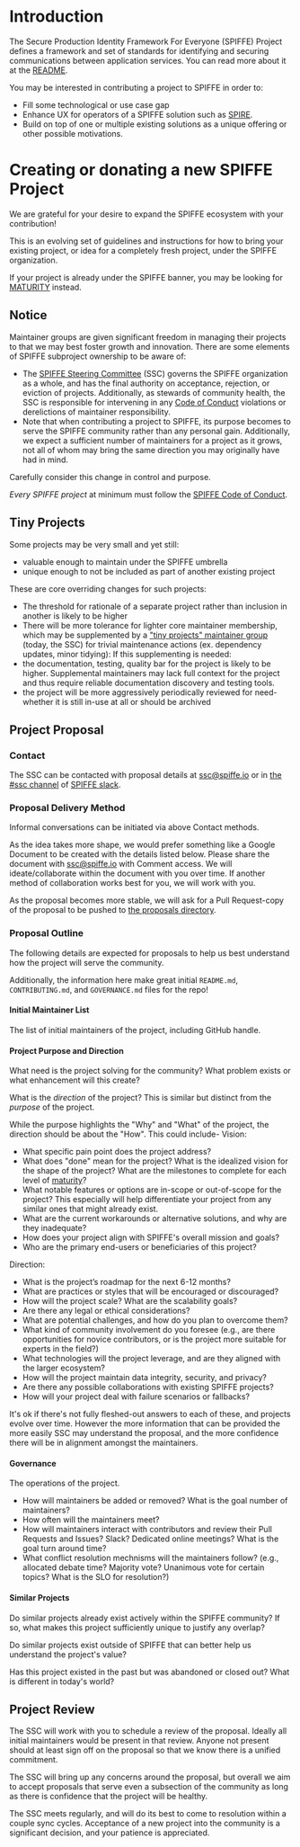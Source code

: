 # Introduction

The Secure Production Identity Framework For Everyone (SPIFFE) Project defines a framework and set of standards for identifying and securing communications between application services. You can read more about it at the [README](/README.md).

You may be interested in contributing a project to SPIFFE in order to:
- Fill some technological or use case gap
- Enhance UX for operators of a SPIFFE solution such as [SPIRE](https://github.com/spiffe/spire).
- Build on top of one or multiple existing solutions as a unique offering
or other possible motivations.

# Creating or donating a new SPIFFE Project

We are grateful for your desire to expand the SPIFFE ecosystem with your contribution!

This is an evolving set of guidelines and instructions for how to bring your existing project, or idea for a completely fresh project, under the SPIFFE organization.

If your project is already under the SPIFFE banner, you may be looking for [MATURITY](/MATURITY.md) instead.

## Notice

Maintainer groups are given significant freedom in managing their projects to that we may best foster growth and innovation. There are some elements of SPIFFE subproject ownership to be aware of:
- The [SPIFFE Steering Committee](/ssc/README.md) (SSC) governs the SPIFFE organization as a whole, and has the final authority on acceptance, rejection, or eviction of projects. Additionally, as stewards of community health, the SSC is responsible for intervening in any [Code of Conduct](/CODE-OF-CONDUCT.md) violations or derelictions of maintainer responsibility.
- Note that when contributing a project to SPIFFE, its purpose becomes to serve the SPIFFE community rather than any personal gain. Additionally, we expect a sufficient number of maintainers for a project as it grows, not all of whom may bring the same direction you may originally have had in mind.

Carefully consider this change in control and purpose.

*Every SPIFFE project* at minimum must follow the [SPIFFE Code of Conduct](/CODE-OF-CONDUCT.md).

## Tiny Projects

Some projects may be very small and yet still:
- valuable enough to maintain under the SPIFFE umbrella
- unique enough to not be included as part of another existing project

These are core overriding changes for such projects:
- The threshold for rationale of a separate project rather than inclusion in another is likely to be higher
- There will be more tolerance for lighter core maintainer membership, which may be supplemented by a ["tiny projects" maintainer group](https://github.com/orgs/spiffe/teams/tiny-projects-maintainers/members) (today, the SSC) for trivial maintenance actions (ex. dependency updates, minor tidying):
If this supplementing is needed:
- the documentation, testing, quality bar for the project is likely to be higher. Supplemental maintainers may lack full context for the project and thus require reliable documentation discovery and testing tools.
- the project will be more aggressively periodically reviewed for need- whether it is still in-use at all or should be archived

## Project Proposal

### Contact

The SSC can be contacted with proposal details at ssc@spiffe.io or in [the #ssc channel](https://spiffe.slack.com/archives/C01GQ267JJU) of [SPIFFE slack](https://slack.spiffe.io).

### Proposal Delivery Method

Informal conversations can be initiated via above Contact methods.

As the idea takes more shape, we would prefer something like a Google Document to be created with the details listed below. Please share the document with ssc@spiffe.io with Comment access.
We will ideate/collaborate within the document with you over time. If another method of collaboration works best for you, we will work with you.

As the proposal becomes more stable, we will ask for a Pull Request-copy of the proposal to be pushed to [the proposals directory](./proposals).

### Proposal Outline

The following details are expected for proposals to help us best understand how the project will serve the community.

Additionally, the information here make great initial `README.md`, `CONTRIBUTING.md`, and `GOVERNANCE.md` files for the repo!

#### Initial Maintainer List

The list of initial maintainers of the project, including GitHub handle.

#### Project Purpose and Direction

What need is the project solving for the community? What problem exists or what enhancement will this create?

What is the *direction* of the project? This is similar but distinct from the *purpose* of the project.

While the purpose highlights the "Why" and "What" of the project, the direction should be about the "How".
This could include-
Vision:
- What specific pain point does the project address?
- What does "done" mean for the project? What is the idealized vision for the shape of the project? What are the milestones to complete for each level of [maturity](/MATURITY.md)?
- What notable features or options are in-scope or out-of-scope for the project? This especially will help differentiate your project from any similar ones that might already exist.
- What are the current workarounds or alternative solutions, and why are they inadequate?
- How does your project align with SPIFFE's overall mission and goals?
- Who are the primary end-users or beneficiaries of this project?

Direction:
- What is the project’s roadmap for the next 6-12 months?
- What are practices or styles that will be encouraged or discouraged?
- How will the project scale? What are the scalability goals?
- Are there any legal or ethical considerations?
- What are potential challenges, and how do you plan to overcome them?
- What kind of community involvement do you foresee (e.g., are there opportunities for novice contributors, or is the project more suitable for experts in the field?)
- What technologies will the project leverage, and are they aligned with the larger ecosystem?
- How will the project maintain data integrity, security, and privacy?
- Are there any possible collaborations with existing SPIFFE projects?
- How will your project deal with failure scenarios or fallbacks?

It's ok if there's not fully fleshed-out answers to each of these, and projects evolve over time. However the more information that can be provided the more easily SSC may understand the proposal, and the more confidence there will be in alignment amongst the maintainers.

#### Governance

The operations of the project.

- How will maintainers be added or removed? What is the goal number of maintainers?
- How often will the maintainers meet?
- How will maintainers interact with contributors and review their Pull Requests and Issues? Slack? Dedicated online meetings? What is the goal turn around time?
- What conflict resolution mechnisms will the maintainers follow? (e.g., allocated debate time? Majority vote? Unanimous vote for certain topics? What is the SLO for resolution?)

#### Similar Projects

Do similar projects already exist actively within the SPIFFE community? If so, what makes this project sufficiently unique to justify any overlap?

Do similar projects exist outside of SPIFFE that can better help us understand the project's value?

Has this project existed in the past but was abandoned or closed out? What is different in today's world?

## Project Review

The SSC will work with you to schedule a review of the proposal. Ideally all initial maintainers would be present in that review. Anyone not present should at least sign off on the proposal so that we know there is a unified commitment.

The SSC will bring up any concerns around the proposal, but overall we aim to accept proposals that serve even a subsection of the community as long as there is confidence that the project will be healthy.

The SSC meets regularly, and will do its best to come to resolution within a couple sync cycles. Acceptance of a new project into the community is a significant decision, and your patience is appreciated.

